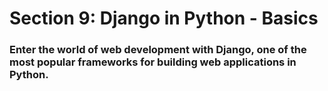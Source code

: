 # Section 9: Django in Python - Basics
### Enter the world of web development with Django, one of the most popular frameworks for building web applications in Python.